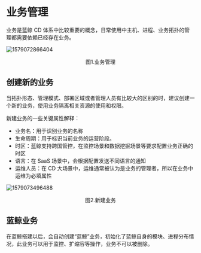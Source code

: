 # 业务管理

业务是蓝鲸 CD 体系中比较重要的概念，日常使用中主机、进程、业务拓扑的管理都需要依赖已经存在业务。

![1579072866404](../media/1579072866404.png)
<center>图1.业务管理</center>

## 创建新的业务

当拓扑形态、管理模式、部署区域或者管理人员有比较大的区别的时，建议创建一个新的业务，使用业务隔离相关资源的使用和权限。

新建业务的一些关键属性解释：

- 业务名：用于识别业务的名称
- 生命周期：用于标识当前业务的运营阶段。
- 时区：蓝鲸支持跨国管控，在监控场景和数据挖掘场景等要求配置业务正确的时区
- 语言：在 SaaS 场景中，会根据配置发送不同语言的通知
- 运维人员：在 CD 大场景中，运维通常被认为是业务的管理者，所以在业务中运维为必填属性

![1579073496488](../media/1579073496488.png)
<center>图2.新建业务</center>

## 蓝鲸业务

在蓝鲸搭建以后，会自动创建“蓝鲸”业务，初始化了蓝鲸自身的模块、进程分布情况，此业务可以用于监控、扩缩容等操作，业务不可以被删除。
